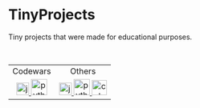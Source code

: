 # TinyProjects
Tiny projects that were made for educational purposes.

<br/>

<table>
  <tr>
    <td align="center">Codewars</td>
    <td align="center">Others</td>
  </tr>
  <tr>
    <td align="center">
      <a href="https://github.com/SzymCode/TinyProjects/tree/main/Codewars/JavaScript">
        <img src="https://cdn.jsdelivr.net/gh/devicons/devicon/icons/javascript/javascript-original.svg" height="25" alt="javascript logo"  />
      </a>
      <a href="https://github.com/SzymCode/TinyProjects/tree/main/Codewars/Python">
        <img src="https://cdn.jsdelivr.net/gh/devicons/devicon/icons/python/python-original.svg" height="32" alt="python logo"  />
      </a>
    </td>
    <td align="center"> 
      <a href="https://github.com/SzymCode/TinyProjects/tree/main/Others/JavaScript">
       <img src="https://cdn.jsdelivr.net/gh/devicons/devicon/icons/javascript/javascript-original.svg" height="25" alt="javascript logo"  />
      </a>
      <a href="https://github.com/SzymCode/TinyProjects/tree/main/Others/Python">
       <img src="https://cdn.jsdelivr.net/gh/devicons/devicon/icons/python/python-original.svg" height="32" alt="python logo"  />
      </a>
      <a href="https://github.com/SzymCode/TinyProjects/tree/main/Others/C++">
        <img src="https://cdn.jsdelivr.net/gh/devicons/devicon/icons/cplusplus/cplusplus-original.svg" height="30" alt="cplusplus logo"  />
      </a>  
    </td>
  </tr>
</table>

